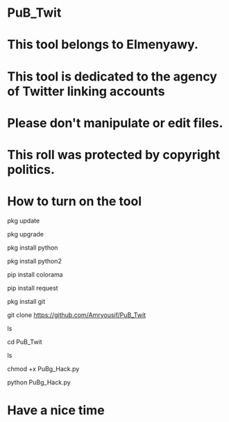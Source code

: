 # PuB_Twit



# This tool belongs to Elmenyawy. 

# This tool is dedicated to the agency of Twitter linking accounts

# Please don't manipulate or edit files. 

# This roll was protected by copyright politics. 

# How to turn on the tool 

pkg update 

pkg upgrade 

pkg install python 

pkg install python2 

pip install colorama

pip install request

pkg install git 

git clone https://github.com/Amryousif/PuB_Twit





ls

cd PuB_Twit

ls

chmod +x PuBg_Hack.py

python PuBg_Hack.py

# Have a nice time

